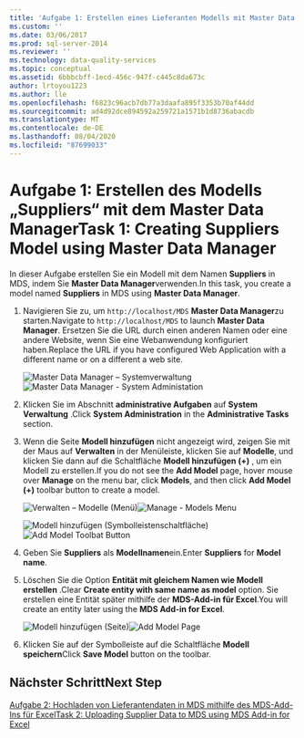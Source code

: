 ```yaml
---
title: 'Aufgabe 1: Erstellen eines Lieferanten Modells mit Master Data Manager | Microsoft-Dokumentation'
ms.custom: ''
ms.date: 03/06/2017
ms.prod: sql-server-2014
ms.reviewer: ''
ms.technology: data-quality-services
ms.topic: conceptual
ms.assetid: 6bbbcbff-1ecd-456c-947f-c445c8da673c
author: lrtoyou1223
ms.author: lle
ms.openlocfilehash: f6823c96acb7db77a3daafa895f3353b70af44dd
ms.sourcegitcommit: ad4d92dce894592a259721a1571b1d8736abacdb
ms.translationtype: MT
ms.contentlocale: de-DE
ms.lasthandoff: 08/04/2020
ms.locfileid: "87699033"
---
```

# <a name="task-1-creating-suppliers-model-using-master-data-manager"></a><span data-ttu-id="96acb-102">Aufgabe 1: Erstellen des Modells „Suppliers“ mit dem Master Data Manager</span><span class="sxs-lookup"><span data-stu-id="96acb-102">Task 1: Creating Suppliers Model using Master Data Manager</span></span>
  <span data-ttu-id="96acb-103">In dieser Aufgabe erstellen Sie ein Modell mit dem Namen **Suppliers** in MDS, indem Sie **Master Data Manager**verwenden.</span><span class="sxs-lookup"><span data-stu-id="96acb-103">In this task, you create a model named **Suppliers** in MDS using **Master Data Manager**.</span></span>  
  
1.  <span data-ttu-id="96acb-104">Navigieren Sie zu, um `http://localhost/MDS` **Master Data Manager**zu starten.</span><span class="sxs-lookup"><span data-stu-id="96acb-104">Navigate to `http://localhost/MDS` to launch **Master Data Manager**.</span></span> <span data-ttu-id="96acb-105">Ersetzen Sie die URL durch einen anderen Namen oder eine andere Website, wenn Sie eine Webanwendung konfiguriert haben.</span><span class="sxs-lookup"><span data-stu-id="96acb-105">Replace the URL if you have configured Web Application with a different name or on a different a web site.</span></span>  
  
     <span data-ttu-id="96acb-106">![Master Data Manager – Systemverwaltung](../../2014/tutorials/media/et-creatingsuppliersmodelusingmdm-01.jpg "Master Data Manager – Systemverwaltung")</span><span class="sxs-lookup"><span data-stu-id="96acb-106">![Master Data Manager - System Administation](../../2014/tutorials/media/et-creatingsuppliersmodelusingmdm-01.jpg "Master Data Manager - System Administation")</span></span>  
  
2.  <span data-ttu-id="96acb-107">Klicken Sie im Abschnitt **administrative Aufgaben** auf **System Verwaltung** .</span><span class="sxs-lookup"><span data-stu-id="96acb-107">Click **System Administration** in the **Administrative Tasks** section.</span></span>  
  
3.  <span data-ttu-id="96acb-108">Wenn die Seite **Modell hinzufügen** nicht angezeigt wird, zeigen Sie mit der Maus auf **Verwalten** in der Menüleiste, klicken Sie auf **Modelle**, und klicken Sie dann auf die Schaltfläche **Modell hinzufügen (+)** , um ein Modell zu erstellen.</span><span class="sxs-lookup"><span data-stu-id="96acb-108">If you do not see the **Add Model** page, hover mouse over **Manage** on the menu bar, click **Models**, and then click **Add Model (+)** toolbar button to create a model.</span></span>  
  
     <span data-ttu-id="96acb-109">![Verwalten – Modelle (Menü)](../../2014/tutorials/media/et-creatingsuppliersmodelusingmdm-02.jpg "Verwalten – Modelle (Menü)")</span><span class="sxs-lookup"><span data-stu-id="96acb-109">![Manage - Models Menu](../../2014/tutorials/media/et-creatingsuppliersmodelusingmdm-02.jpg "Manage - Models Menu")</span></span>  
  
     <span data-ttu-id="96acb-110">![Modell hinzufügen (Symbolleistenschaltfläche)](../../2014/tutorials/media/et-creatingsuppliersmodelusingmdm-03.jpg "Modell hinzufügen (Symbolleistenschaltfläche)")</span><span class="sxs-lookup"><span data-stu-id="96acb-110">![Add Model Toolbat Button](../../2014/tutorials/media/et-creatingsuppliersmodelusingmdm-03.jpg "Add Model Toolbat Button")</span></span>  
  
4.  <span data-ttu-id="96acb-111">Geben Sie **Suppliers** als **Modellnamen**ein.</span><span class="sxs-lookup"><span data-stu-id="96acb-111">Enter **Suppliers** for **Model name**.</span></span>  
  
5.  <span data-ttu-id="96acb-112">Löschen Sie die Option **Entität mit gleichem Namen wie Modell erstellen** .</span><span class="sxs-lookup"><span data-stu-id="96acb-112">Clear **Create entity with same name as model** option.</span></span> <span data-ttu-id="96acb-113">Sie erstellen eine Entität später mithilfe der **MDS-Add-in für Excel**.</span><span class="sxs-lookup"><span data-stu-id="96acb-113">You will create an entity later using the **MDS Add-in for Excel**.</span></span>  
  
     <span data-ttu-id="96acb-114">![Modell hinzufügen (Seite)](../../2014/tutorials/media/et-creatingsuppliersmodelusingmdm-04.jpg "Modell hinzufügen (Seite)")</span><span class="sxs-lookup"><span data-stu-id="96acb-114">![Add Model Page](../../2014/tutorials/media/et-creatingsuppliersmodelusingmdm-04.jpg "Add Model Page")</span></span>  
  
6.  <span data-ttu-id="96acb-115">Klicken Sie auf der Symbolleiste auf die Schaltfläche **Modell speichern**</span><span class="sxs-lookup"><span data-stu-id="96acb-115">Click **Save Model** button on the toolbar.</span></span>  
  
## <a name="next-step"></a><span data-ttu-id="96acb-116">Nächster Schritt</span><span class="sxs-lookup"><span data-stu-id="96acb-116">Next Step</span></span>  
 [<span data-ttu-id="96acb-117">Aufgabe 2: Hochladen von Lieferantendaten in MDS mithilfe des MDS-Add-Ins für Excel</span><span class="sxs-lookup"><span data-stu-id="96acb-117">Task 2: Uploading Supplier Data to MDS using MDS Add-in for Excel</span></span>](../../2014/tutorials/task-2-uploading-supplier-data-to-mds-using-mds-add-in-for-excel.md)  
  
  
